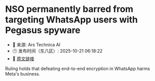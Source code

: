 # NSO permanently barred from targeting WhatsApp users with Pegasus spyware
- 📅 来源: Ars Technica AI
- 🕒 发布时间（东八区）: 2025-10-21 06:18:22
- 🔗 [原文链接](https://arstechnica.com/security/2025/10/nso-permanently-barred-from-targeting-whatsapp-users-with-pegasus-spyware/)

Ruling holds that defeating end-to-end encryption in WhatsApp harms Meta's business.